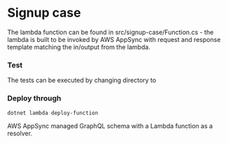 # Signup case

The lambda function can be found in src/signup-case/Function.cs - the lambda is built to be invoked by AWS AppSync with request and response template matching the in/output from the lambda.

### Test

The tests can be executed by changing directory to 

### Deploy through 
```
dotnet lambda deploy-function
```

AWS AppSync managed GraphQL schema with a Lambda function as a resolver.
